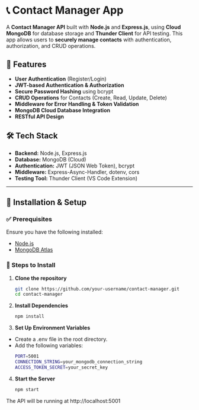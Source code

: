# 📞 Contact Manager App

A **Contact Manager API** built with **Node.js** and **Express.js**, using **Cloud MongoDB** for database storage and **Thunder Client** for API testing. This app allows users to **securely manage contacts** with authentication, authorization, and CRUD operations.

## 🚀 Features
- **User Authentication** (Register/Login)
- **JWT-based Authentication & Authorization**
- **Secure Password Hashing** using bcrypt
- **CRUD Operations** for Contacts (Create, Read, Update, Delete)
- **Middleware for Error Handling & Token Validation**
- **MongoDB Cloud Database Integration**
- **RESTful API Design**

## 🛠️ Tech Stack
- **Backend:** Node.js, Express.js
- **Database:** MongoDB (Cloud)
- **Authentication:** JWT (JSON Web Token), bcrypt
- **Middleware:** Express-Async-Handler, dotenv, cors
- **Testing Tool:** Thunder Client (VS Code Extension)

---

## 📌 Installation & Setup

### ✅ Prerequisites
Ensure you have the following installed:
- [Node.js](https://nodejs.org/)
- [MongoDB Atlas](https://www.mongodb.com/atlas)

### 🔧 Steps to Install

1. **Clone the repository**
   ```sh
   git clone https://github.com/your-username/contact-manager.git
   cd contact-manager
2. **Install Dependencies**
   ```sh
   npm install
3. **Set Up Environment Variables**
- Create a .env file in the root directory.
- Add the following variables:
  ```sh
  PORT=5001
  CONNECTION_STRING=your_mongodb_connection_string
  ACCESS_TOKEN_SECRET=your_secret_key
4. **Start the Server**
   ```sh
   npm start

The API will be running at http://localhost:5001
